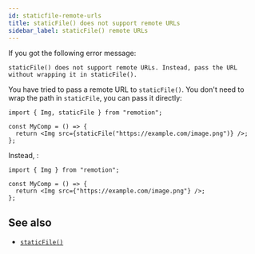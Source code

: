 ```yaml
---
id: staticfile-remote-urls
title: staticFile() does not support remote URLs
sidebar_label: staticFile() remote URLs
---
```


If you got the following error message:

```
staticFile() does not support remote URLs. Instead, pass the URL without wrapping it in staticFile().
```

You have tried to pass a remote URL to `staticFile()`. You don't need to wrap the path in `staticFile`, you can pass it directly:

```tsx twoslash title="❌ Remote URL inside staticFile()"
import { Img, staticFile } from "remotion";

const MyComp = () => {
  return <Img src={staticFile("https://example.com/image.png")} />;
};
```

Instead, :

```tsx twoslash title="✅ Remote URL passed directly"
import { Img } from "remotion";

const MyComp = () => {
  return <Img src={"https://example.com/image.png"} />;
};
```

## See also

- [`staticFile()`](/docs/staticfile)
